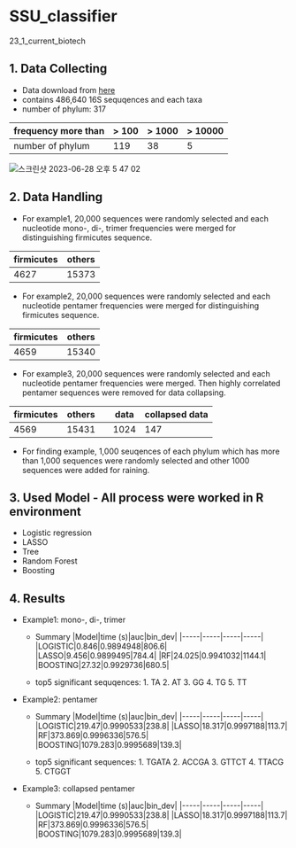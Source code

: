 # SSU_classifier
23_1_current_biotech  
  
## 1. Data Collecting
* Data download from [here](https://github.com/yphsieh/16S-ITGDB/tree/master/data)
* contains 486,640 16S sequqences and each taxa
* number of phylum: 317
   
|frequency more than| > 100 | > 1000 | > 10000 |
|-----|----|-----|------|
|number of phylum| 119 | 38 | 5 |

![스크린샷 2023-06-28 오후 5 47 02](https://github.com/cmkim1/SSU_classifier/assets/119988478/0935f846-b4f6-4315-be31-7dbcece006e1)  
  
## 2. Data Handling
* For example1, 20,000 sequences were randomly selected and each nucleotide mono-, di-, trimer frequencies were merged for distinguishing firmicutes sequence.
   
|firmicutes|others|
|-----|-----|
|4627|15373|  

* For example2, 20,000 sequences were randomly selected and each nucleotide pentamer frequencies were merged for distinguishing firmicutes sequence.
   
|firmicutes|others|
|-----|-----|
|4659|15340|  

* For example3, 20,000 sequences were randomly selected and each nucleotide pentamer frequencies were merged. Then highly correlated pentamer sequences were removed for data collapsing.
   
|firmicutes|others|       | data |collapsed data|
|-----|-----|-----|----|-----|
|4569|15431|      |1024|147|  

* For finding example, 1,000 seuqences of each phylum which has more than 1,000 sequences were randomly selected and other 1000 sequences were added for raining.
  
## 3. Used Model - All process were worked in R environment
* Logistic regression
* LASSO
* Tree
* Random Forest
* Boosting
  
## 4. Results
* Example1: mono-, di-, trimer
  * Summary
    |Model|time (s)|auc|bin_dev|
    |-----|-----|-----|-----|
    |LOGISTIC|0.846|0.9894948|806.6|
    |LASSO|9.456|0.9899495|784.4|
    |RF|24.025|0.9941032|1144.1|
    |BOOSTING|27.32|0.9929736|680.5|
      
  * top5 significant sequqences: 1. TA 2. AT 3. GG 4. TG 5. TT


            
* Example2: pentamer
  * Summary
    |Model|time (s)|auc|bin_dev|
    |-----|-----|-----|-----|
    |LOGISTIC|219.47|0.9990533|238.8|
    |LASSO|18.317|0.9997188|113.7|
    |RF|373.869|0.9996336|576.5|
    |BOOSTING|1079.283|0.9995689|139.3|

  * top5 significant sequences: 1. TGATA 2. ACCGA 3. GTTCT 4. TTACG 5. CTGGT

* Example3: collapsed pentamer
  * Summary
    |Model|time (s)|auc|bin_dev|
    |-----|-----|-----|-----|
    |LOGISTIC|219.47|0.9990533|238.8|
    |LASSO|18.317|0.9997188|113.7|
    |RF|373.869|0.9996336|576.5|
    |BOOSTING|1079.283|0.9995689|139.3|


